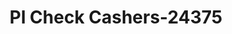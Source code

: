 ---
f_zip-code: 53704
f_state-code: WI
title: Pl Check Cashers-24375
f_phone: 608-245-2420
f_city-only: Madison
f_address: 2805 N Sherman Ave Madison
f_location-unique-id: '24375'
slug: pl-check-cashers-24375
updated-on: '2024-05-30T13:46:58.046Z'
created-on: '2024-05-30T13:36:59.803Z'
published-on: '2024-05-30T13:54:32.469Z'
f_city-state: cms/city/madison-wi.md
f_company: cms/company/pl-check-cashers.md
f_state: cms/state/wisconsin.md
layout: '[payday-loan].html'
tags: payday-loan
---